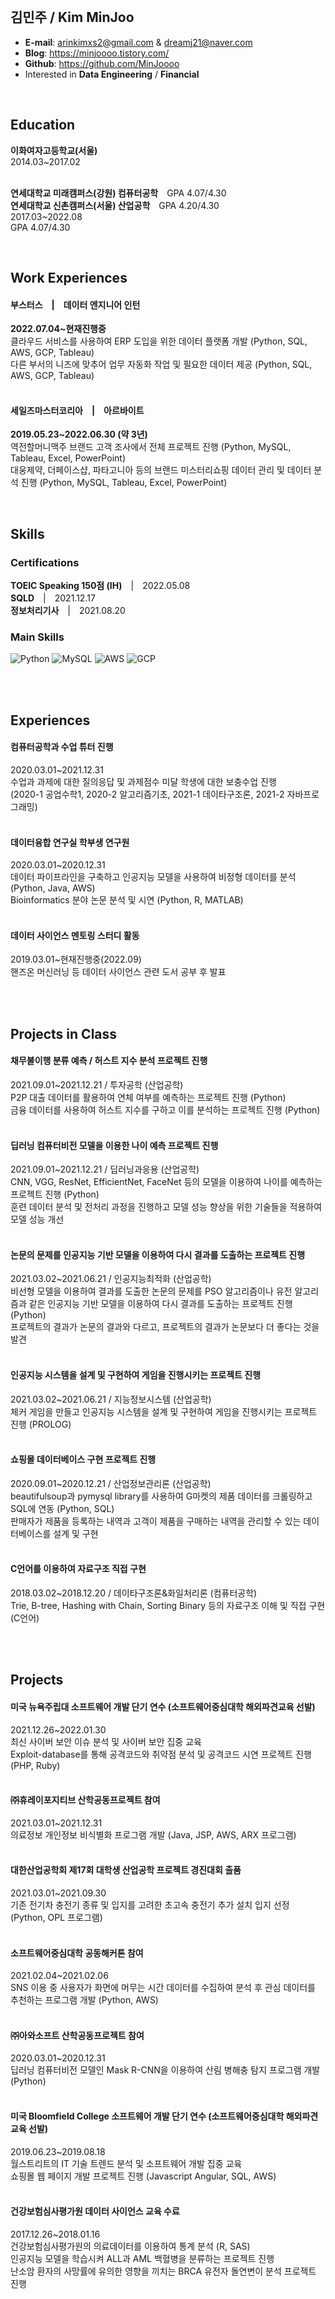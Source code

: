 

<br>


## 김민주 / Kim MinJoo

- **E-mail**: arinkimxs2@gmail.com  &  dreamj21@naver.com
- **Blog**: https://minjoooo.tistory.com/
- **Github**: https://github.com/MinJoooo
- Interested in **Data Engineering** / **Financial**


<br>


## Education

**이화여자고등학교(서울)**<br>
2014.03~2017.02<br>
<br>

**연세대학교 미래캠퍼스(강원) 컴퓨터공학**　GPA 4.07/4.30<br>
**연세대학교 신촌캠퍼스(서울) 산업공학**　GPA 4.20/4.30<br>
2017.03~2022.08<br>
GPA 4.07/4.30<br>


<br>


## Work Experiences

#### 부스터스　|　데이터 엔지니어 인턴
**2022.07.04~현재진행중<br>**
클라우드 서비스를 사용하여 ERP 도입을 위한 데이터 플랫폼 개발 (Python, SQL, AWS, GCP, Tableau)<br>
다른 부서의 니즈에 맞추어 업무 자동화 작업 및 필요한 데이터 제공 (Python, SQL, AWS, GCP, Tableau)<br>
<br>

#### 세일즈마스터코리아　|　아르바이트
**2019.05.23~2022.06.30 (약 3년)<br>**
역전할머니맥주 브랜드 고객 조사에서 전체 프로젝트 진행 (Python, MySQL, Tableau, Excel, PowerPoint)<br>
대웅제약, 더페이스샵, 파타고니아 등의 브랜드 미스터리쇼핑 데이터 관리 및 데이터 분석 진행 (Python, MySQL, Tableau, Excel, PowerPoint)<br>


<br>


## Skills

### Certifications

**TOEIC Speaking 150점 (IH)**　|　2022.05.08<br>
**SQLD**　|　2021.12.17<br>
**정보처리기사**　|　2021.08.20<br>

### Main Skills

<img alt="Python" src ="https://img.shields.io/badge/Python-3776AB.svg?&style=for-the-badge&logo=Python&logoColor=white"/> <img alt="MySQL" src ="https://img.shields.io/badge/MySQL-4479A1.svg?&style=for-the-badge&logo=MySQL&logoColor=white"/> <img alt="AWS" src ="https://img.shields.io/badge/AWS-232F3E.svg?&style=for-the-badge&logo=AWS&logoColor=white"/> <img alt="GCP" src ="https://img.shields.io/badge/GCP-4285F4.svg?&style=for-the-badge&logo=GCP&logoColor=white"/>


<br>
<br>


## Experiences

#### 컴퓨터공학과 수업 튜터 진행
2020.03.01~2021.12.31<br>
수업과 과제에 대한 질의응답 및 과제점수 미달 학생에 대한 보충수업 진행<br>
(2020-1 공업수학1, 2020-2 알고리즘기초, 2021-1 데이타구조론, 2021-2 자바프로그래밍)<br>
<br>

#### 데이터융합 연구실 학부생 연구원
2020.03.01~2020.12.31<br>
데이터 파이프라인을 구축하고 인공지능 모델을 사용하여 비정형 데이터를 분석 (Python, Java, AWS)<br>
Bioinformatics 분야 논문 분석 및 시연 (Python, R, MATLAB)<br>
<br>

#### 데이터 사이언스 멘토링 스터디 활동
2019.03.01~현재진행중(2022.09)<br>
핸즈온 머신러닝 등 데이터 사이언스 관련 도서 공부 후 발표<br>


<br>
<br>


## Projects in Class

#### 채무불이행 분류 예측 / 허스트 지수 분석 프로젝트 진행
2021.09.01~2021.12.21 / 투자공학 (산업공학)<br>
P2P 대출 데이터를 활용하여 연체 여부를 예측하는 프로젝트 진행 (Python)<br>
금융 데이터를 사용하여 허스트 지수를 구하고 이를 분석하는 프로젝트 진행 (Python)<br>
<br>

#### 딥러닝 컴퓨터비전 모델을 이용한 나이 예측 프로젝트 진행
2021.09.01~2021.12.21 / 딥러닝과응용 (산업공학)<br>
CNN, VGG, ResNet, EfficientNet, FaceNet 등의 모델을 이용하여 나이를 예측하는 프로젝트 진행 (Python)<br>
훈련 데이터 분석 및 전처리 과정을 진행하고 모델 성능 향상을 위한 기술들을 적용하여 모델 성능 개선<br>
<br>

#### 논문의 문제를 인공지능 기반 모델을 이용하여 다시 결과를 도출하는 프로젝트 진행
2021.03.02~2021.06.21 / 인공지능최적화 (산업공학)<br>
비선형 모델을 이용하여 결과를 도출한 논문의 문제를 PSO 알고리즘이나 유전 알고리즘과 같은 인공지능 기반 모델을 이용하여 다시 결과를 도출하는 프로젝트 진행 (Python)<br>
프로젝트의 결과가 논문의 결과와 다르고, 프로젝트의 결과가 논문보다 더 좋다는 것을 발견<br>
<br>

#### 인공지능 시스템을 설계 및 구현하여 게임을 진행시키는 프로젝트 진행
2021.03.02~2021.06.21 / 지능정보시스템 (산업공학)<br>
체커 게임을 만들고 인공지능 시스템을 설계 및 구현하여 게임을 진행시키는 프로젝트 진행 (PROLOG)<br>
<br>

#### 쇼핑몰 데이터베이스 구현 프로젝트 진행
2020.09.01~2020.12.21 / 산업정보관리론 (산업공학)<br>
beautifulsoup과 pymysql library를 사용하여 G마켓의 제품 데이터를 크롤링하고 SQL에 연동 (Python, SQL)<br>
판매자가 제품을 등록하는 내역과 고객이 제품을 구매하는 내역을 관리할 수 있는 데이터베이스를 설계 및 구현<br>
<br>

#### C언어를 이용하여 자료구조 직접 구현
2018.03.02~2018.12.20 / 데이타구조론&화일처리론 (컴퓨터공학)<br>
Trie, B-tree, Hashing with Chain, Sorting Binary 등의 자료구조 이해 및 직접 구현 (C언어)<br>


<br>
<br>


## Projects

#### 미국 뉴욕주립대 소프트웨어 개발 단기 연수 (소프트웨어중심대학 해외파견교육 선발)
2021.12.26~2022.01.30<br>
최신 사이버 보안 이슈 분석 및 사이버 보안 집중 교육<br>
Exploit-database를 통해 공격코드와 취약점 분석 및 공격코드 시연 프로젝트 진행 (PHP, Ruby)<br>
<br>

#### ㈜휴레이포지티브 산학공동프로젝트 참여
2021.03.01~2021.12.31<br>
의료정보 개인정보 비식별화 프로그램 개발 (Java, JSP, AWS, ARX 프로그램)<br>
<br>

#### 대한산업공학회 제17회 대학생 산업공학 프로젝트 경진대회 출품
2021.03.01~2021.09.30<br>
기존 전기차 충전기 종류 및 입지를 고려한 초고속 충전기 추가 설치 입지 선정 (Python, OPL 프로그램)<br>
<br>

#### 소프트웨어중심대학 공동해커톤 참여
2021.02.04~2021.02.06<br>
SNS 이용 중 사용자가 화면에 머무는 시간 데이터를 수집하여 분석 후 관심 데이터를 추천하는 프로그램 개발 (Python, AWS)<br>
<br>

#### ㈜아와소프트 산학공동프로젝트 참여
2020.03.01~2020.12.31<br>
딥러닝 컴퓨터비전 모델인 Mask R-CNN을 이용하여 산림 병해충 탐지 프로그램 개발 (Python)<br>
<br>

#### 미국 Bloomfield College 소프트웨어 개발 단기 연수 (소프트웨어중심대학 해외파견교육 선발)
2019.06.23~2019.08.18<br>
월스트리트의 IT 기술 트렌드 분석 및 소프트웨어 개발 집중 교육<br> 
쇼핑몰 웹 페이지 개발 프로젝트 진행 (Javascript Angular, SQL, AWS)<br>
<br>

#### 건강보험심사평가원 데이터 사이언스 교육 수료
2017.12.26~2018.01.16<br>
건강보험심사평가원의 의료데이터를 이용하여 통계 분석 (R, SAS)<br>
인공지능 모델을 학습시켜 ALL과 AML 백혈병을 분류하는 프로젝트 진행<br>
난소암 환자의 사망률에 유의한 영향을 끼치는 BRCA 유전자 돌연변이 분석 프로젝트 진행<br>

<br>
